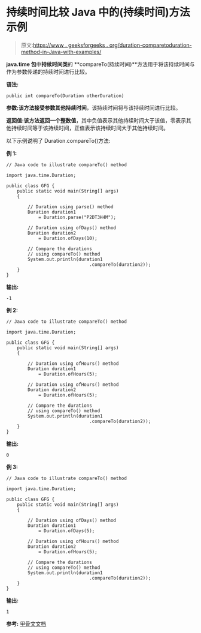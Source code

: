 # 持续时间比较 Java 中的(持续时间)方法示例

> 原文:[https://www . geeksforgeeks . org/duration-comparetoduration-method-in-Java-with-examples/](https://www.geeksforgeeks.org/duration-comparetoduration-method-in-java-with-examples/)

**java.time 包**中**持续时间类**的 **compareTo(持续时间)**方法用于将该持续时间与作为参数传递的持续时间进行比较。

**语法:**

```
public int compareTo(Duration otherDuration)

```

**参数:**该方法接受参数**其他持续时间**，该持续时间将与该持续时间进行比较。

**返回值:**该方法返回一个**整数值**，其中负值表示其他持续时间大于该值，零表示其他持续时间等于该持续时间，正值表示该持续时间大于其他持续时间。

以下示例说明了 Duration.compareTo()方法:

**例 1:**

```
// Java code to illustrate compareTo() method

import java.time.Duration;

public class GFG {
    public static void main(String[] args)
    {

        // Duration using parse() method
        Duration duration1
            = Duration.parse("P2DT3H4M");

        // Duration using ofDays() method
        Duration duration2
            = Duration.ofDays(10);

        // Compare the durations
        // using compareTo() method
        System.out.println(duration1
                               .compareTo(duration2));
    }
}
```

**输出:**

```
-1

```

**例 2:**

```
// Java code to illustrate compareTo() method

import java.time.Duration;

public class GFG {
    public static void main(String[] args)
    {

        // Duration using ofHours() method
        Duration duration1
            = Duration.ofHours(5);

        // Duration using ofHours() method
        Duration duration2
            = Duration.ofHours(5);

        // Compare the durations
        // using compareTo() method
        System.out.println(duration1
                               .compareTo(duration2));
    }
}
```

**输出:**

```
0

```

**例 3:**

```
// Java code to illustrate compareTo() method

import java.time.Duration;

public class GFG {
    public static void main(String[] args)
    {

        // Duration using ofDays() method
        Duration duration1
            = Duration.ofDays(5);

        // Duration using ofHours() method
        Duration duration2
            = Duration.ofHours(5);

        // Compare the durations
        // using compareTo() method
        System.out.println(duration1
                               .compareTo(duration2));
    }
}
```

**输出:**

```
1

```

**参考:** [甲骨文文档](https://docs.oracle.com/javase/9/docs/api/java/time/Duration.html#compareTo-java.time.Duration-)